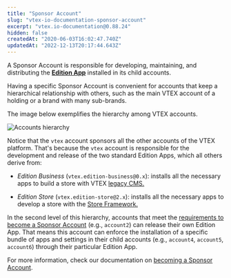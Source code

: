 ```yaml
---
title: "Sponsor Account"
slug: "vtex-io-documentation-sponsor-account"
excerpt: "vtex.io-documentation@0.88.24"
hidden: false
createdAt: "2020-06-03T16:02:47.740Z"
updatedAt: "2022-12-13T20:17:44.643Z"
---
```

A Sponsor Account is responsible for developing, maintaining, and distributing the [**Edition App**](https://developers.vtex.com/vtex-developer-docs/docs/vtex-io-documentation-edition-app) installed in its child accounts.

Having a specific Sponsor Account is convenient for accounts that keep a hierarchical relationship with others, such as the main VTEX account of a holding or a brand with many sub-brands.

The image below exemplifies the hierarchy among VTEX accounts.

![Accounts hierarchy](https://raw.githubusercontent.com/vtex-apps/io-documentation/master/docs/en/Concepts/Media/sponsoraccount.png)

Notice that the `vtex` account sponsors all the other accounts of the VTEX platform. That's because the `vtex` account is responsible for the development and release of the two standard Edition Apps, which all others derive from:

- *Edition Business* (`vtex.edition-business@0.x`): installs all the necessary apps to build a store with VTEX [legacy CMS.](https://help.vtex.com/tutorial/o-que-e-o-cms--EmO8u2WBj2W4MUQCS8262)

- *Edition Store* (`vtex.edition-store@2.x`): installs all the necessary apps to develop a store with the [Store Framework.](https://developers.vtex.com/vtex-developer-docs/docs/what-is-store-framework)

In the second level of this hierarchy, accounts that meet the [requirements to become a Sponsor Account](https://developers.vtex.com/vtex-developer-docs/docs/vtex-io-documentation-becoming-a-sponsor-account) (e.g., `account2`) can release their own Edition App. That means this account can enforce the installation of a specific bundle of apps and settings in their child accounts (e.g., `account4`, `account5`, `account6`) through their particular Edition App.

For more information, check our documentation on [becoming a Sponsor Account](https://developers.vtex.com/vtex-developer-docs/docs/vtex-io-documentation-becoming-a-sponsor-account).

